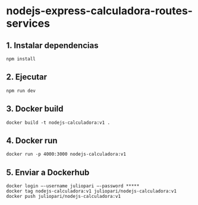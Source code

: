 # nodejs-express-calculadora-routes-services

## 1. Instalar dependencias
```
npm install
```

## 2. Ejecutar
```
npm run dev
```

## 3. Docker build
```
docker build -t nodejs-calculadora:v1 .
```

## 4. Docker run
```
docker run -p 4000:3000 nodejs-calculadora:v1
```

## 5. Enviar a Dockerhub
```
docker login –-username juliopari –-password *****
docker tag nodejs-calculadora:v1 juliopari/nodejs-calculadora:v1
docker push juliopari/nodejs-calculadora:v1
```
